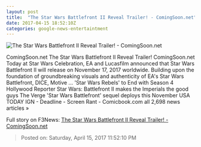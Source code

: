 ```yaml
---
layout: post
title:  "The Star Wars Battlefront II Reveal Trailer! - ComingSoon.net"
date: 2017-04-15 18:52:10Z
categories: google-news-entertaintment
---
```


![The Star Wars Battlefront II Reveal Trailer! - ComingSoon.net](http://cdn3-www.comingsoon.net/assets/uploads/2017/04/battlefrontnew.jpg)

ComingSoon.net The Star Wars Battlefront II Reveal Trailer! ComingSoon.net Today at Star Wars Celebration, EA and Lucasfilm announced that Star Wars Battlefront II will release on November 17, 2017 worldwide. Building upon the foundation of groundbreaking visuals and authenticity of EA's Star Wars Battlefront, DICE, Motive ... 'Star Wars Rebels' to End with Season 4 Hollywood Reporter Star Wars: Battlefront II makes the Imperials the good guys The Verge 'Star Wars Battlefront' sequel deploys this November USA TODAY IGN - Deadline - Screen Rant - Comicbook.com all 2,698 news articles »


Full story on F3News: [The Star Wars Battlefront II Reveal Trailer! - ComingSoon.net](http://www.f3nws.com/n/udvafG)

> Posted on: Saturday, April 15, 2017 11:52:10 PM
